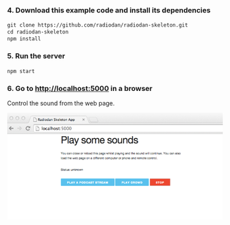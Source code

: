 ### 4. Download this example code and install its dependencies

    git clone https://github.com/radiodan/radiodan-skeleton.git
    cd radiodan-skeleton
    npm install

### 5. Run the server

    npm start

### 6. Go to [http://localhost:5000](http://localhost:5000) in a browser

Control the sound from the web page.

<img src="/assets/skeleton_app_screenshot.png" alt="Screenshot of the skeleton app in a browser"/>


